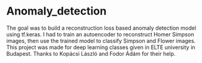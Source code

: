 # Anomaly_detection
The goal was to build a reconstruction loss based anomaly detection model using tf.keras. I had to train an autoencoder to reconstruct Homer Simpson images, then use the trained model to classify Simpson and Flower images. 
This project was made for deep learning classes given in ELTE university in Budapest. Thanks to Kopácsi László and Fodor Ádám for their help. 
